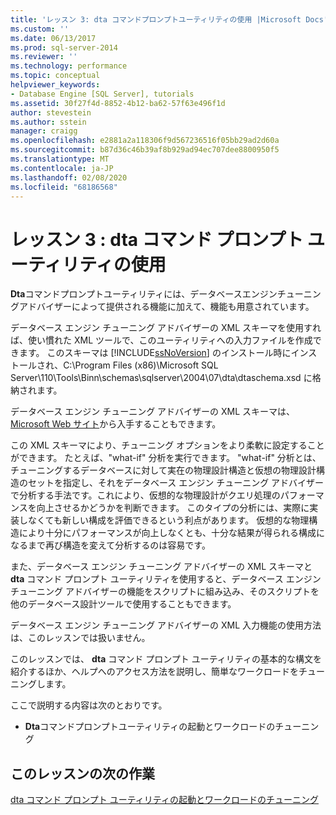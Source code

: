 ```yaml
---
title: 'レッスン 3: dta コマンドプロンプトユーティリティの使用 |Microsoft Docs'
ms.custom: ''
ms.date: 06/13/2017
ms.prod: sql-server-2014
ms.reviewer: ''
ms.technology: performance
ms.topic: conceptual
helpviewer_keywords:
- Database Engine [SQL Server], tutorials
ms.assetid: 30f27f4d-8852-4b12-ba62-57f63e496f1d
author: stevestein
ms.author: sstein
manager: craigg
ms.openlocfilehash: e2881a2a118306f9d567236516f05bb29ad2d60a
ms.sourcegitcommit: b87d36c46b39af8b929ad94ec707dee8800950f5
ms.translationtype: MT
ms.contentlocale: ja-JP
ms.lasthandoff: 02/08/2020
ms.locfileid: "68186568"
---
```

# <a name="lesson-3-using-the-dta-command-prompt-utility"></a>レッスン 3 : dta コマンド プロンプト ユーティリティの使用
  **Dta**コマンドプロンプトユーティリティには、データベースエンジンチューニングアドバイザーによって提供される機能に加えて、機能も用意されています。  
  
 データベース エンジン チューニング アドバイザーの XML スキーマを使用すれば、使い慣れた XML ツールで、このユーティリティへの入力ファイルを作成できます。 このスキーマは [!INCLUDE[ssNoVersion](../../includes/ssnoversion-md.md)] のインストール時にインストールされ、C:\Program Files (x86)\Microsoft SQL Server\110\Tools\Binn\schemas\sqlserver\2004\07\dta\dtaschema.xsd に格納されます。  
  
 データベース エンジン チューニング アドバイザーの XML スキーマは、 [Microsoft Web サイト](https://go.microsoft.com/fwlink/?linkid=43100&clcid=0x409)から入手することもできます。  
  
 この XML スキーマにより、チューニング オプションをより柔軟に設定することができます。 たとえば、"what-if" 分析を実行できます。 "what-if" 分析とは、チューニングするデータベースに対して実在の物理設計構造と仮想の物理設計構造のセットを指定し、それをデータベース エンジン チューニング アドバイザーで分析する手法です。これにより、仮想的な物理設計がクエリ処理のパフォーマンスを向上させるかどうかを判断できます。 このタイプの分析には、実際に実装しなくても新しい構成を評価できるという利点があります。 仮想的な物理構造により十分にパフォーマンスが向上しなくとも、十分な結果が得られる構成になるまで再び構造を変えて分析するのは容易です。  
  
 また、データベース エンジン チューニング アドバイザーの XML スキーマと **dta** コマンド プロンプト ユーティリティを使用すると、データベース エンジン チューニング アドバイザーの機能をスクリプトに組み込み、そのスクリプトを他のデータベース設計ツールで使用することもできます。  
  
 データベース エンジン チューニング アドバイザーの XML 入力機能の使用方法は、このレッスンでは扱いません。  
  
 このレッスンでは、 **dta** コマンド プロンプト ユーティリティの基本的な構文を紹介するほか、ヘルプへのアクセス方法を説明し、簡単なワークロードをチューニングします。  
  
 ここで説明する内容は次のとおりです。  
  
-   **Dta**コマンドプロンプトユーティリティの起動とワークロードのチューニング  
  
## <a name="next-task-in-lesson"></a>このレッスンの次の作業  
 [dta コマンド プロンプト ユーティリティの起動とワークロードのチューニング](lesson-1-1-tuning-a-workload.md)  
  
  
